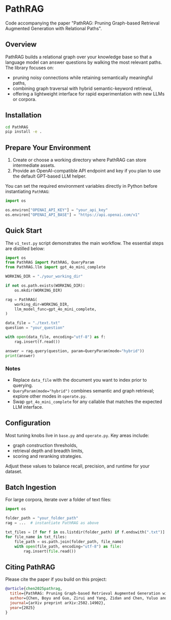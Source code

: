 # PathRAG

Code accompanying the paper "PathRAG: Pruning Graph-based Retrieval Augmented Generation with Relational Paths".

## Overview
PathRAG builds a relational graph over your knowledge base so that a language model can answer questions by walking the most relevant paths. The library focuses on:
- pruning noisy connections while retaining semantically meaningful paths,
- combining graph traversal with hybrid semantic-keyword retrieval,
- offering a lightweight interface for rapid experimentation with new LLMs or corpora.

## Installation
```bash
cd PathRAG
pip install -e .
```

## Prepare Your Environment
1. Create or choose a working directory where PathRAG can store intermediate assets.
2. Provide an OpenAI-compatible API endpoint and key if you plan to use the default GPT-based LLM helper.

You can set the required environment variables directly in Python before instantiating `PathRAG`:
```python
import os

os.environ["OPENAI_API_KEY"] = "your_api_key"
os.environ["OPENAI_API_BASE"] = "https://api.openai.com/v1"
```

## Quick Start
The `v1_test.py` script demonstrates the main workflow. The essential steps are distilled below:
```python
import os
from PathRAG import PathRAG, QueryParam
from PathRAG.llm import gpt_4o_mini_complete

WORKING_DIR = "./your_working_dir"

if not os.path.exists(WORKING_DIR):
    os.mkdir(WORKING_DIR)

rag = PathRAG(
    working_dir=WORKING_DIR,
    llm_model_func=gpt_4o_mini_complete,
)

data_file = "./text.txt"
question = "your_question"

with open(data_file, encoding="utf-8") as f:
    rag.insert(f.read())

answer = rag.query(question, param=QueryParam(mode="hybrid"))
print(answer)
```
### Notes
- Replace `data_file` with the document you want to index prior to querying.
- `QueryParam(mode="hybrid")` combines semantic and graph retrieval; explore other modes in `operate.py`.
- Swap `gpt_4o_mini_complete` for any callable that matches the expected LLM interface.

## Configuration
Most tuning knobs live in `base.py` and `operate.py`. Key areas include:
- graph construction thresholds,
- retrieval depth and breadth limits,
- scoring and reranking strategies.

Adjust these values to balance recall, precision, and runtime for your dataset.

## Batch Ingestion
For large corpora, iterate over a folder of text files:
```python
import os

folder_path = "your_folder_path"
rag = ...  # instantiate PathRAG as above

txt_files = [f for f in os.listdir(folder_path) if f.endswith(".txt")]
for file_name in txt_files:
    file_path = os.path.join(folder_path, file_name)
    with open(file_path, encoding="utf-8") as file:
        rag.insert(file.read())
```

## Citing PathRAG
Please cite the paper if you build on this project:
```bibtex
@article{chen2025pathrag,
  title={PathRAG: Pruning Graph-based Retrieval Augmented Generation with Relational Paths},
  author={Chen, Boyu and Guo, Zirui and Yang, Zidan and Chen, Yuluo and Chen, Junze and Liu, Zhenghao and Shi, Chuan and Yang, Cheng},
  journal={arXiv preprint arXiv:2502.14902},
  year={2025}
}
```
